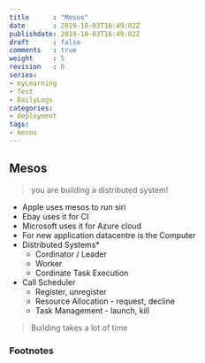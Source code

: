 ```yaml
---
title      : "Mesos"
date       : 2019-10-03T16:49:02Z
publishdate: 2019-10-03T16:49:02Z
draft      : false
comments   : true
weight     : 5
revision   : 0
series:
- myLearning
- Test
- DailyLogs
categories:
- deployment
tags:
- mesos
---
```


<!-- more -->

## Mesos

> you are building a distributed system!

* Apple uses mesos to run siri
* Ebay uses it for CI
* Microsoft uses it for Azure cloud
* For new application datacentre is the Computer
* Distributed Systems*
  * Cordinator / Leader
  * Worker
  * Cordinate Task Execution
* Call Scheduler
  * Register, unregister
  * Resource Allocation - request, decline
  * Task Management - launch, kill

> Building takes a lot of time

### Footnotes

[^1]:
[^2]:
